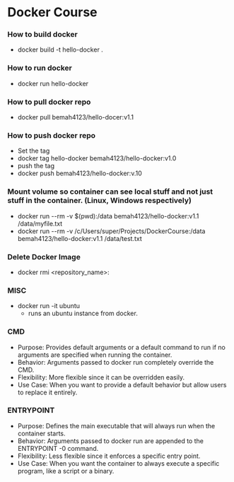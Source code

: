 # Docker Course

### How to build docker
 - docker build -t hello-docker .


### How to run docker
- docker run hello-docker

### How to pull docker repo
- docker pull bemah4123/hello-docer:v1.1
  
### How to push docker repo
- Set the tag
- docker tag hello-docker bemah4123/hello-docker:v1.0
- push the tag
- docker push bemah4123/hello-docker:v.10

### Mount volume so container can see local stuff and not just stuff in the container. (Linux, Windows respectively)
- docker run --rm -v $(pwd):/data bemah4123/hello-docker:v1.1 /data/myfile.txt
- docker run --rm -v /c/Users/super/Projects/DockerCourse:/data bemah4123/hello-docker:v1.1 /data/test.txt

### Delete Docker Image
- docker rmi <repository_name>:<tag>

### MISC
- docker run -it ubuntu
    - runs an ubuntu instance from docker. 

### CMD 
- Purpose: Provides default arguments or a default command to run if no arguments are specified when running the container.
- Behavior: Arguments passed to docker run completely override the CMD.
- Flexibility: More flexible since it can be overridden easily.
- Use Case: When you want to provide a default behavior but allow users to replace it entirely.

### ENTRYPOINT
- Purpose: Defines the main executable that will always run when the container starts.
- Behavior: Arguments passed to docker run are appended to the ENTRYPOINT -0 command.
- Flexibility: Less flexible since it enforces a specific entry point.
- Use Case: When you want the container to always execute a specific program, like a script or a binary.
